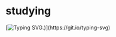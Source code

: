 # studying

[![Typing SVG](https://readme-typing-svg.herokuapp.com/?lines=Hello,+Welcome+to+my+profile;Here+are+repositories+from+studying;Simple+as+that!+:).)](https://git.io/typing-svg)
